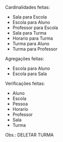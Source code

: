 Cardinalidades feitas:
- Sala para Escola
- Escola para Aluno
- Professor para Escola
- Sala para Turma
- Horario para Turma
- Turma para Aluno
- Turma para Professor

Agregações feitas:
- Escola para Aluno
- Escola para Sala

Verificações feitas:
- Aluno
- Escola
- Pessoa
- Horario
- Professor
- Sala
- Turma

Obs.: DELETAR TURMA
